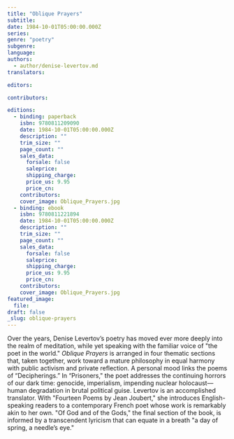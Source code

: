 ```yaml
---
title: "Oblique Prayers"
subtitle:
date: 1984-10-01T05:00:00.000Z
series:
genre: "poetry"
subgenre:
language:
authors:
  - author/denise-levertov.md
translators:

editors:

contributors:

editions:
  - binding: paperback
    isbn: 9780811209090
    date: 1984-10-01T05:00:00.000Z
    description: ""
    trim_size: ""
    page_count: ""
    sales_data:
      forsale: false
      saleprice:
      shipping_charge:
      price_us: 9.95
      price_cn:
    contributors:
    cover_image: Oblique_Prayers.jpg
  - binding: ebook
    isbn: 9780811221894
    date: 1984-10-01T05:00:00.000Z
    description: ""
    trim_size: ""
    page_count: ""
    sales_data:
      forsale: false
      saleprice:
      shipping_charge:
      price_us: 9.95
      price_cn:
    contributors:
    cover_image: Oblique_Prayers.jpg
featured_image:
  file:
draft: false
_slug: oblique-prayers
---
```


Over the years, Denise Levertov’s poetry has moved ever more deeply into the realm of meditation, while yet speaking with the familiar voice of "the poet in the world." _Oblique Prayers_ is arranged in four thematic sections that, taken together, work toward a mature philosophy in equal harmony with public activism and private reflection. A personal mood links the poems of “Decipherings.” In “Prisoners," the poet addresses the continuing horrors of our dark time: genocide, imperialism, impending nuclear holocaust––human degradation in brutal political guise. Levertov is an accomplished translator. With "Fourteen Poems by Jean Joubert," she introduces English-speaking readers to a contemporary French poet whose work is remarkably akin to her own. "Of God and of the Gods," the final section of the book, is informed by a transcendent lyricism that can equate in a breath "a day of spring, a needle’s eye."

